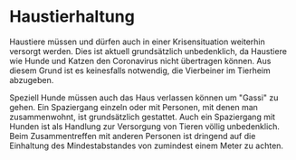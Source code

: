 # Haustierhaltung

Haustiere müssen und dürfen auch in einer Krisensituation weiterhin versorgt werden. Dies ist aktuell grundsätzlich unbedenklich, da Haustiere wie Hunde und Katzen den Coronavirus nicht übertragen können. Aus diesem Grund ist es keinesfalls notwendig, die Vierbeiner im Tierheim abzugeben. 

Speziell Hunde müssen auch das Haus verlassen können um "Gassi" zu gehen. Ein Spaziergang einzeln oder mit Personen, mit denen man zusammenwohnt, ist grundsätzlich gestattet. Auch ein Spaziergang mit Hunden ist als Handlung zur Versorgung von Tieren völlig unbedenklich. Beim Zusammentreffen mit anderen Personen ist dringend auf die Einhaltung des Mindestabstandes von zumindest einem Meter zu achten.
